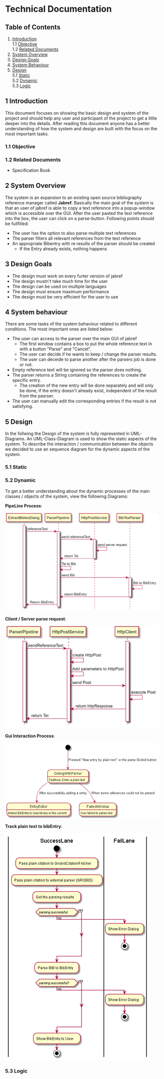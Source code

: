 # Technical Documentation

## Table of Contents
1. [Introduction](#1-Introduction) <br>
1.1 [Objective](#1.1-Objective) <br>
1.2 [Related Documents](#1.2-Related-Documents)
2. [System Overview](#2-System-Overview)
3. [Design Goals](#3-Design-Goals)
4. [System Behaviour](#4-System-Behaviour)
5. [Design](#5-Design) <br>
5.1 [Static](#5.1-Static) <br>
5.2 [Dynamic](#5.2-Dynamic) <br>
5.3 [Logic](#5.3-Logic)

## **1 Introduction** 
This document focuses on showing the basic design and system of the project and should help any user and participant of the project to get a little deeper into the details. After reading this document anyone has a better understanding of how the system and design are built with the focus on the most important tasks.

### **1.1 Objective**

### **1.2 Related Documents**
- Specification Book

## **2 System Overview**
The system is an expansion to an existing open source bibliography reference manager called **Jabref**. Basically the main goal of the system is that an user of jabref is able to copy a text reference into a popup-window which is accessible over the GUI. After the user pasted the text reference into the box, the user can click on a parse-button. Following points should be fullfilled:
- The user has the option to also parse multiple text references
- The parser filters all relevant references from the text reference
- An appropriate Bibentry with re results of the parser should be created
    - If the Entry already exists, nothing happens

## **3 Design Goals**
- The design must work on every furter version of jabref
- The design mustn't take much time for the user
- The design can be used on multiple languages
- The design must ensure maximum performance
- The design must be very efficient for the user to use

## **4 System behaviour**
There are some tasks of the system behaviour related to different conditions. The most important ones are listed below:
- The user can access to the parser over the main GUI of jabref
    - The first window contains a box to put the whole reference text in with a button "Parse" and "Cancel".
    - The user can decide if he wants to keep / change the parser results.
    - The user can deceide to parse another after the parsers job is done or not.
- Empty reference text will be ignored so the parser does nothing.
- The parser returns a String containing the references to create the specific entry.
    - The creation of the new entry will be done separately and will only be done, if the entry doesn't already exist, independent of the result from the pasrser.
- The user can manually edit the corresponding entries if the result is not satisfying.


## **5 Design**
In the follwing the Design of the system is fully represented in UML-Diagrams. An UML-Class-Diagram is used to show the static aspects of the system. To describe the interaction / communication between the objects we decided to use an sequence diagram for the dynamic aspects of the system.

### **5.1 Static**

### **5.2 Dynamic**
To get a better understanding about the dynamic processes of the main classes / objects of the system, view the following Diagrams: <br>

**PipeLine Process**: <br>

![image](SequenceDiagramPipeLine.png)

**Client / Server parse request**: <br>

![image](SequenceDiagramHttpClass.png)

**Gui Interaction Process**: <br>

![image](StateDiagramGUI.png)

**Track plain text to bibEntry**: <br>

![image](ActivityDiagramTrackPlainEntry.png)

### **5.3 Logic**